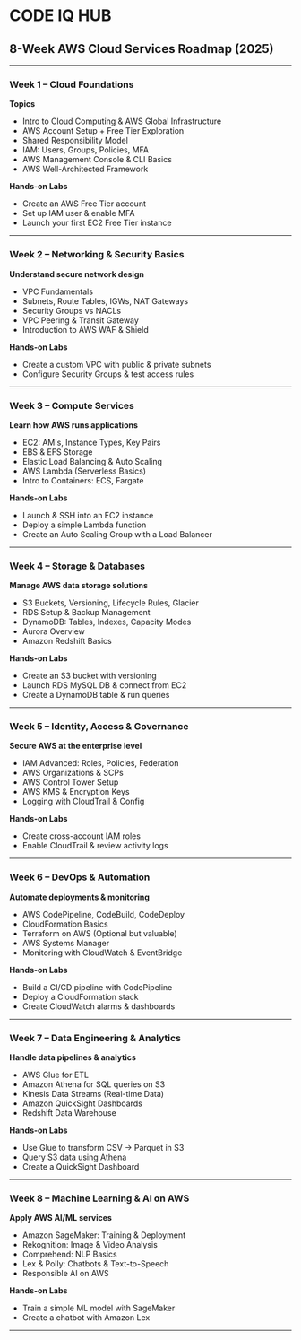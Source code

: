 # CODE IQ HUB  

## 8-Week AWS Cloud Services Roadmap (2025)

---

### Week 1 – Cloud Foundations  
**Topics**
- Intro to Cloud Computing & AWS Global Infrastructure  
- AWS Account Setup + Free Tier Exploration  
- Shared Responsibility Model  
- IAM: Users, Groups, Policies, MFA  
- AWS Management Console & CLI Basics  
- AWS Well-Architected Framework  

**Hands-on Labs**
- Create an AWS Free Tier account  
- Set up IAM user & enable MFA  
- Launch your first EC2 Free Tier instance  

---

### Week 2 – Networking & Security Basics  
**Understand secure network design**
- VPC Fundamentals  
- Subnets, Route Tables, IGWs, NAT Gateways  
- Security Groups vs NACLs  
- VPC Peering & Transit Gateway  
- Introduction to AWS WAF & Shield  

**Hands-on Labs**
- Create a custom VPC with public & private subnets  
- Configure Security Groups & test access rules  

---

### Week 3 – Compute Services  
**Learn how AWS runs applications**
- EC2: AMIs, Instance Types, Key Pairs  
- EBS & EFS Storage  
- Elastic Load Balancing & Auto Scaling  
- AWS Lambda (Serverless Basics)  
- Intro to Containers: ECS, Fargate  

**Hands-on Labs**
- Launch & SSH into an EC2 instance  
- Deploy a simple Lambda function  
- Create an Auto Scaling Group with a Load Balancer  

---

### Week 4 – Storage & Databases  
**Manage AWS data storage solutions**
- S3 Buckets, Versioning, Lifecycle Rules, Glacier  
- RDS Setup & Backup Management  
- DynamoDB: Tables, Indexes, Capacity Modes  
- Aurora Overview  
- Amazon Redshift Basics  

**Hands-on Labs**
- Create an S3 bucket with versioning  
- Launch RDS MySQL DB & connect from EC2  
- Create a DynamoDB table & run queries  

---

### Week 5 – Identity, Access & Governance  
**Secure AWS at the enterprise level**
- IAM Advanced: Roles, Policies, Federation  
- AWS Organizations & SCPs  
- AWS Control Tower Setup  
- AWS KMS & Encryption Keys  
- Logging with CloudTrail & Config  

**Hands-on Labs**
- Create cross-account IAM roles  
- Enable CloudTrail & review activity logs  

---

### Week 6 – DevOps & Automation  
**Automate deployments & monitoring**
- AWS CodePipeline, CodeBuild, CodeDeploy  
- CloudFormation Basics  
- Terraform on AWS (Optional but valuable)  
- AWS Systems Manager  
- Monitoring with CloudWatch & EventBridge  

**Hands-on Labs**
- Build a CI/CD pipeline with CodePipeline  
- Deploy a CloudFormation stack  
- Create CloudWatch alarms & dashboards  

---

### Week 7 – Data Engineering & Analytics  
**Handle data pipelines & analytics**
- AWS Glue for ETL  
- Amazon Athena for SQL queries on S3  
- Kinesis Data Streams (Real-time Data)  
- Amazon QuickSight Dashboards  
- Redshift Data Warehouse  

**Hands-on Labs**
- Use Glue to transform CSV → Parquet in S3  
- Query S3 data using Athena  
- Create a QuickSight Dashboard  

---

### Week 8 – Machine Learning & AI on AWS  
**Apply AWS AI/ML services**
- Amazon SageMaker: Training & Deployment  
- Rekognition: Image & Video Analysis  
- Comprehend: NLP Basics  
- Lex & Polly: Chatbots & Text-to-Speech  
- Responsible AI on AWS  

**Hands-on Labs**
- Train a simple ML model with SageMaker  
- Create a chatbot with Amazon Lex  

---
